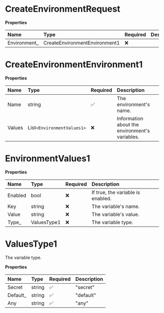 # CreateEnvironmentRequest

**Properties**

| Name          | Type                          | Required | Description |
| :------------ | :---------------------------- | :------- | :---------- |
| Environment\_ | CreateEnvironmentEnvironment1 | ❌       |             |

# CreateEnvironmentEnvironment1

**Properties**

| Name   | Type                       | Required | Description                                    |
| :----- | :------------------------- | :------- | :--------------------------------------------- |
| Name   | string                     | ✅       | The environment's name.                        |
| Values | List`<EnvironmentValues1>` | ❌       | Information about the environment's variables. |

# EnvironmentValues1

**Properties**

| Name    | Type        | Required | Description                       |
| :------ | :---------- | :------- | :-------------------------------- |
| Enabled | bool        | ❌       | If true, the variable is enabled. |
| Key     | string      | ❌       | The variable's name.              |
| Value   | string      | ❌       | The variable's value.             |
| Type\_  | ValuesType1 | ❌       | The variable type.                |

# ValuesType1

The variable type.

**Properties**

| Name      | Type   | Required | Description |
| :-------- | :----- | :------- | :---------- |
| Secret    | string | ✅       | "secret"    |
| Default\_ | string | ✅       | "default"   |
| Any       | string | ✅       | "any"       |

<!-- This file was generated by liblab | https://liblab.com/ -->
